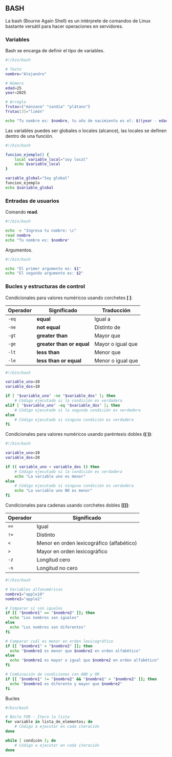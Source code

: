 ## BASH 

La bash (Bourne Again Shell) es un intérprete de comandos de Linux bastante versátil para hacer operaciones en servidores.

### Variables

Bash se encarga de definir el tipo de variables.

```bash
#!/bin/bash

# Texto
nombre="Alejandro"

# Número
edad=25
year=2025

# Arreglo
frutas=("manzana" "sandía" "plátano")
frutas[3]="limón"

echo "Tu nombre es: $nombre, tu año de nacimiento es el: $((year - edad)), tus frutas favoritas son: ${frutas[@]}"
```

Las variables puedes ser globales o locales (alcance), las locales se definen dentro de una función.

```bash
#!/bin/bash

funcion_ejemplo() {
	local variable_local="soy local"
	echo $variable_local
}

variable_global="Soy global"
funcion_ejemplo
echo $variable_global
```

### Entradas de usuarios

Comando **read**.

```bash
#!/bin/bash

echo -e "Ingresa tu nombre: \c"
read nombre
echo "Tu nombre es: $nombre"
```

Argumentos.

```bash
#!/bin/bash

echo "El primer argumento es: $1"
echo "El segundo argumento es: $2"
```

### Bucles y estructuras de control

Condicionales para valores numéricos usando corchetes **[ ]**:

| Operador | Significado               | Traducción        |
| -------- | ------------------------- | ----------------- |
| `-eq`    | **equal**                 | Igual a           |
| `-ne`    | **not equal**             | Distinto de       |
| `-gt`    | **greater than**          | Mayor que         |
| `-ge`    | **greater than or equal** | Mayor o igual que |
| `-lt`    | **less than**             | Menor que         |
| `-le`    | **less than or equal**    | Menor o igual que |
```bash
#!/bin/bash

variable_uno=10
variable_dos=10

if [ "$variable_uno" -ne "$variable_dos" ]; then
	# Código ejecutado si la condición es verdadera
elif [ "$variable_uno" -eq "$variable_dos" ]; then
	# Código ejecutado si la segunda condición es verdadera
else
	# Código ejecutado si ninguna condición es verdadera
fi
```

Condicionales para valores numéricos usando paréntesis dobles **((  ))**:

```bash
#!/bin/bash

variable_uno=10
variable_dos=20

if (( variable_uno < variable_dos )) then
	# Código ejecutado si la condición es verdadera
	echo "La variable uno es menor"
else
	# Código ejecutado si ninguna condición es verdadera
	echo "La variable uno NO es menor"
fi
```

Condicionales para cadenas usando corchetes dobles **[[]]**:

| Operador | Significado                               |
| -------- | ----------------------------------------- |
| `==`     | Igual                                     |
| `!=`     | Distinto                                  |
| `<`      | Menor en orden lexicográfico (alfabético) |
| `>`      | Mayor en orden lexicográfico              |
| `-z`     | Longitud cero                             |
| `-n`     | Longitud no cero                          |
```bash
#!/bin/bash

# Variables alfanuméricas
nombre1="apple10"
nombre2="apple2"

# Comparar si son iguales
if [[ "$nombre1" == "$nombre2" ]]; then
  echo "Los nombres son iguales"
else
  echo "Los nombres son diferentes"
fi

# Comparar cuál es menor en orden lexicográfico
if [[ "$nombre1" < "$nombre2" ]]; then
  echo "$nombre1 es menor que $nombre2 en orden alfabético"
else
  echo "$nombre1 es mayor o igual que $nombre2 en orden alfabético"
fi

# Combinación de condiciones con AND y OR
if [[ "$nombre1" != "$nombre2" && "$nombre1" > "$nombre2" ]]; then
  echo "$nombre1 es diferente y mayor que $nombre2"
fi

```

Bucles

```bash
#/bin/bash

# Búcle FOR - Itera la lista
for variable in lista_de_elementos; do
	# Código a ejecutar en cada iteración
done

while [ condicón ]; do
	# Código a ejecutar en cada iteración
done
```